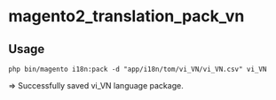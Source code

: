 # magento2_translation_pack_vn

## Usage
~~~~
php bin/magento i18n:pack -d "app/i18n/tom/vi_VN/vi_VN.csv" vi_VN
~~~~
=> Successfully saved vi_VN language package. 
